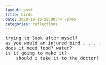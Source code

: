 ```yaml
---
layout: post
title: birds
date: 2020-10-10 20:00:44 -0700
categories: reflections
---
```


<pre>
trying to look after myself
as you would an injured bird . . . .
does it need food? water?
is it going to make it?
    should i take it to the doctor?
</pre>
